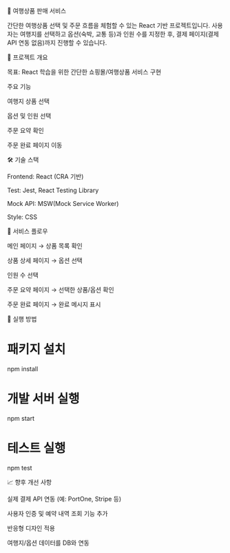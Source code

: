 🛫 여행상품 판매 서비스

간단한 여행상품 선택 및 주문 흐름을 체험할 수 있는 React 기반 프로젝트입니다.
사용자는 여행지를 선택하고 옵션(숙박, 교통 등)과 인원 수를 지정한 후, 결제 페이지(결제 API 연동 없음)까지 진행할 수 있습니다.

📌 프로젝트 개요

목표: React 학습을 위한 간단한 쇼핑몰/여행상품 서비스 구현

주요 기능

여행지 상품 선택

옵션 및 인원 선택

주문 요약 확인

주문 완료 페이지 이동

🛠 기술 스택

Frontend: React (CRA 기반)

Test: Jest, React Testing Library

Mock API: MSW(Mock Service Worker)

Style: CSS

🔄 서비스 플로우

메인 페이지 → 상품 목록 확인

상품 상세 페이지 → 옵션 선택

인원 수 선택

주문 요약 페이지 → 선택한 상품/옵션 확인

주문 완료 페이지 → 완료 메시지 표시

🚀 실행 방법
# 패키지 설치
npm install

# 개발 서버 실행
npm start

# 테스트 실행
npm test

📈 향후 개선 사항

실제 결제 API 연동 (예: PortOne, Stripe 등)

사용자 인증 및 예약 내역 조회 기능 추가

반응형 디자인 적용

여행지/옵션 데이터를 DB와 연동
